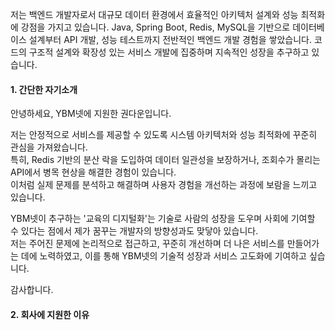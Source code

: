 저는 백엔드 개발자로서 대규모 데이터 환경에서 효율적인 아키텍처 설계와 성능 최적화에 강점을 가지고 있습니다. Java, Spring Boot, Redis, MySQL을 기반으로 데이터베이스 설계부터 API 개발, 성능 테스트까지 전반적인 백엔드 개발 경험을 쌓았습니다. 코드의 구조적 설계와 확장성 있는 서비스 개발에 집중하며 지속적인 성장을 추구하고 있 습니다.

#### 1. 간단한 자기소개
안녕하세요, YBM넷에 지원한 권다운입니다.  

저는 안정적으로 서비스를 제공할 수 있도록 시스템 아키텍처와 성능 최적화에 꾸준히 관심을 가져왔습니다.  
특히, Redis 기반의 분산 락을 도입하여 데이터 일관성을 보장하거나, 조회수가 몰리는 API에서 병목 현상을 해결한 경험이 있습니다.  
이처럼 실제 문제를 분석하고 해결하며 사용자 경험을 개선하는 과정에 보람을 느끼고 있습니다.

YBM넷이 추구하는 '교육의 디지털화'는 기술로 사람의 성장을 도우며 사회에 기여할 수 있다는 점에서 제가 꿈꾸는 개발자의 방향성과도 맞닿아 있습니다.  
저는 주어진 문제에 논리적으로 접근하고, 꾸준히 개선하며 더 나은 서비스를 만들어가는 데에 노력하였고, 이를 통해 YBM넷의 기술적 성장과 서비스 고도화에 기여하고 싶습니다.

감사합니다.


#### 2. 회사에 지원한 이유
